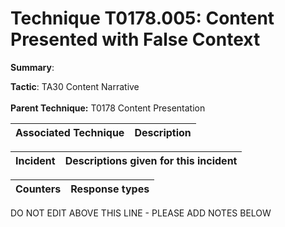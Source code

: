 # Technique T0178.005: Content Presented with False Context

**Summary**: 

**Tactic**: TA30 Content Narrative <br><br>**Parent Technique:** T0178 Content Presentation


| Associated Technique | Description |
| --------- | ------------------------- |



| Incident | Descriptions given for this incident |
| -------- | -------------------- |



| Counters | Response types |
| -------- | -------------- |


DO NOT EDIT ABOVE THIS LINE - PLEASE ADD NOTES BELOW